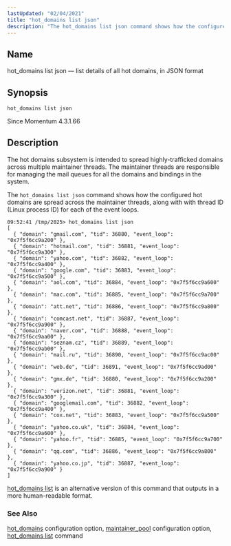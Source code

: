 ```yaml
---
lastUpdated: "02/04/2021"
title: "hot_domains list json"
description: "The hot_domains list json command shows how the configured hot domains are spread across the maintainer threads, along with with thread ID (Linux process ID) for each of the event loops."
---
```


<a name="console_commands.hot_domains_list_json"></a>
## Name

hot_domains list json — list details of all hot domains, in JSON format

## Synopsis

`hot_domains list json`

Since Momentum 4.3.1.66

<a name="idp12989330"></a>
## Description

The hot domains subsystem is intended to spread highly-trafficked domains across multiple maintainer threads. The maintainer threads are responsible for managing the mail queues for all the domains and bindings in the system.

The `hot_domains list json` command shows how the configured hot domains are spread across the maintainer threads, along with with thread ID (Linux process ID) for each of the event loops.

```
09:52:41 /tmp/2025> hot_domains list json
[
  { "domain": "gmail.com", "tid": 36880, "event_loop": "0x7f5f6cc9a200" },
  { "domain": "hotmail.com", "tid": 36881, "event_loop": "0x7f5f6cc9a300" },
  { "domain": "yahoo.com", "tid": 36882, "event_loop": "0x7f5f6cc9a400" },
  { "domain": "google.com", "tid": 36883, "event_loop": "0x7f5f6cc9a500" },
  { "domain": "aol.com", "tid": 36884, "event_loop": "0x7f5f6cc9a600" },
  { "domain": "mac.com", "tid": 36885, "event_loop": "0x7f5f6cc9a700" },
  { "domain": "att.net", "tid": 36886, "event_loop": "0x7f5f6cc9a800" },
  { "domain": "comcast.net", "tid": 36887, "event_loop": "0x7f5f6cc9a900" },
  { "domain": "naver.com", "tid": 36888, "event_loop": "0x7f5f6cc9aa00" },
  { "domain": "seznam.cz", "tid": 36889, "event_loop": "0x7f5f6cc9ab00" },
  { "domain": "mail.ru", "tid": 36890, "event_loop": "0x7f5f6cc9ac00" },
  { "domain": "web.de", "tid": 36891, "event_loop": "0x7f5f6cc9ad00" },
  { "domain": "gmx.de", "tid": 36880, "event_loop": "0x7f5f6cc9a200" },
  { "domain": "verizon.net", "tid": 36881, "event_loop": "0x7f5f6cc9a300" },
  { "domain": "googlemail.com", "tid": 36882, "event_loop": "0x7f5f6cc9a400" },
  { "domain": "cox.net", "tid": 36883, "event_loop": "0x7f5f6cc9a500" },
  { "domain": "yahoo.co.uk", "tid": 36884, "event_loop": "0x7f5f6cc9a600" },
  { "domain": "yahoo.fr", "tid": 36885, "event_loop": "0x7f5f6cc9a700" },
  { "domain": "qq.com", "tid": 36886, "event_loop": "0x7f5f6cc9a800" },
  { "domain": "yahoo.co.jp", "tid": 36887, "event_loop": "0x7f5f6cc9a900" }
]
```

[hot_domains list](/momentum/4/console-commands/hot-domains-list) is an alternative version of this command that outputs in a more human-readable format.

### See Also

[hot_domains](/momentum/4/config/ref-hot-domains) configuration option,
[maintainer_pool](/momentum/4/config/ref-maintainer-pool) configuration option,
[hot_domains list](/momentum/4/console-commands/hot-domains-list) command
